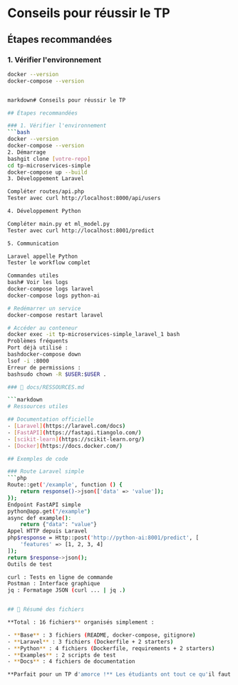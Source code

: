 # Conseils pour réussir le TP

## Étapes recommandées

### 1. Vérifier l'environnement
```bash
docker --version
docker-compose --version


markdown# Conseils pour réussir le TP

## Étapes recommandées

### 1. Vérifier l'environnement
```bash
docker --version
docker-compose --version
2. Démarrage
bashgit clone [votre-repo]
cd tp-microservices-simple
docker-compose up --build
3. Développement Laravel

Compléter routes/api.php
Tester avec curl http://localhost:8000/api/users

4. Développement Python

Compléter main.py et ml_model.py
Tester avec curl http://localhost:8001/predict

5. Communication

Laravel appelle Python
Tester le workflow complet

Commandes utiles
bash# Voir les logs
docker-compose logs laravel
docker-compose logs python-ai

# Redémarrer un service
docker-compose restart laravel

# Accéder au conteneur
docker exec -it tp-microservices-simple_laravel_1 bash
Problèmes fréquents
Port déjà utilisé :
bashdocker-compose down
lsof -i :8000
Erreur de permissions :
bashsudo chown -R $USER:$USER .

### 📄 docs/RESSOURCES.md

```markdown
# Ressources utiles

## Documentation officielle
- [Laravel](https://laravel.com/docs)
- [FastAPI](https://fastapi.tiangolo.com/)
- [scikit-learn](https://scikit-learn.org/)
- [Docker](https://docs.docker.com/)

## Exemples de code

### Route Laravel simple
```php
Route::get('/example', function () {
    return response()->json(['data' => 'value']);
});
Endpoint FastAPI simple
python@app.get("/example")
async def example():
    return {"data": "value"}
Appel HTTP depuis Laravel
php$response = Http::post('http://python-ai:8001/predict', [
    'features' => [1, 2, 3, 4]
]);
return $response->json();
Outils de test

curl : Tests en ligne de commande
Postman : Interface graphique
jq : Formatage JSON (curl ... | jq .)


## 🎯 Résumé des fichiers

**Total : 16 fichiers** organisés simplement :

- **Base** : 3 fichiers (README, docker-compose, gitignore)
- **Laravel** : 3 fichiers (Dockerfile + 2 starters)
- **Python** : 4 fichiers (Dockerfile, requirements + 2 starters) 
- **Examples** : 2 scripts de test
- **Docs** : 4 fichiers de documentation

**Parfait pour un TP d'amorce !** Les étudiants ont tout ce qu'il faut sans être submergés. 🚀